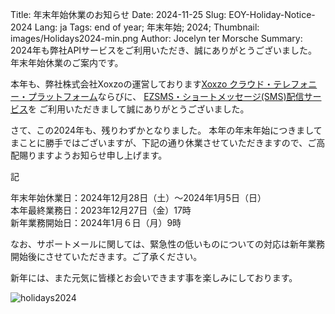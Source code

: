 Title: 年末年始休業のお知らせ 
Date: 2024-11-25 
Slug: EOY-Holiday-Notice-2024
Lang: ja 
Tags: end of year; 年末年始; 2024; 
Thumbnail: images/Holidays2024-min.png
Author: Jocelyn ter Morsche
Summary: 2024年も弊社APIサービスをご利用いただき、誠にありがとうございました。年末年始休業のご案内です。

本年も、弊社株式会社Xoxzoの運営しております[Xoxzo クラウド・テレフォニー・プラットフォーム](https://www.xoxzo.com/ja/)ならびに、
[EZSMS・ショートメッセージ(SMS)配信サービス](https://www.ezsms.biz/ja/)を ご利用いただきまして誠にありがとうございました。

さて、この2024年も、残りわずかとなりました。
本年の年末年始につきましてまことに勝手ではございますが、下記の通り休業させていただきますので、ご高配賜りますようお知らせ申し上げます。

記

年末年始休業日：2024年12月28日（土）～2024年1月5日（日）</br>
本年最終業務日：2023年12月27日（金）17時 </br>
新年業務開始日：2024年1月６日（月）9時 </br>

なお、サポートメールに関しては、緊急性の低いものについての対応は新年業務開始後にさせていただきます。ご了承ください。

新年には、また元気に皆様とお会いできます事を楽しみにしております。

![holidays2024](/images/holidays2024-min.png)
